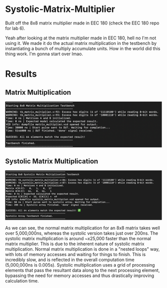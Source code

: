 # Systolic-Matrix-Multiplier
Built off the 8x8 matrix multiplier made in EEC 180 (check the EEC 180 repo for lab 6).

Yeah after looking at the matrix multiplier made in EEC 180, hell no I'm not using it. We made it do the actual matrix multiplication in the testbench by instantiating a bunch of multiply accumulate units. How in the world did this thing work. I'm gonna start over lmao.

# Results

## Matrix Multiplication
![Matrix mult](Images/Matrix%20mult.png)

## Systolic Matrix Multiplication
![Systolic mult](Images/Systolic%20mult.png)

As we can see, the normal matrix multiplication for an 8x8 matrix takes well over 5,000,000ns, whereas the systolic version takes just over 200ns. The systolic matrix multiplication is around ~x25,000 faster than the normal matrix multiplier. This is due to the inherent nature of systolic matrix multiplication. Normal matrix multiplication is done in a "nested loops" way, with lots of memory accesses and waiting for things to finish. This is incredibly slow, and is reflected in the overall computation time (5,000,000ns is 0.005s). Systolic multiplication uses a grid of processing elements that pass the resultant data along to the next processing element, bypassing the need for memory accesses and thus drastically improving calculation time.
